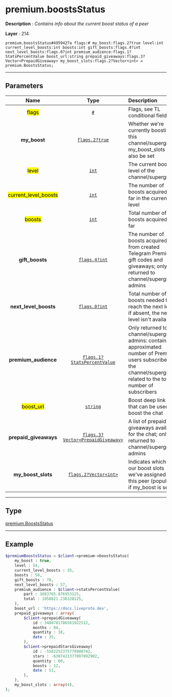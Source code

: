 # premium.boostsStatus

**Description** : *Contains info about the current boost status of a peer*

**Layer** : 214

```tl
premium.boostsStatus#4959427a flags:# my_boost:flags.2?true level:int current_level_boosts:int boosts:int gift_boosts:flags.4?int next_level_boosts:flags.0?int premium_audience:flags.1?StatsPercentValue boost_url:string prepaid_giveaways:flags.3?Vector<PrepaidGiveaway> my_boost_slots:flags.2?Vector<int> = premium.BoostsStatus;
```

---

## Parameters

| Name | Type | Description |
| :---: | :---: | :--- |
| <mark>flags</mark> | [`#`](type/#) | Flags, see TL conditional fields |
| **my_boost** | [`flags.2?true`](type/true) | Whether we're currently boosting this channel/supergroup, my_boost_slots will also be set |
| <mark>level</mark> | [`int`](type/int) | The current boost level of the channel/supergroup |
| <mark>current_level_boosts</mark> | [`int`](type/int) | The number of boosts acquired so far in the current level |
| <mark>boosts</mark> | [`int`](type/int) | Total number of boosts acquired so far |
| **gift_boosts** | [`flags.4?int`](type/int) | The number of boosts acquired from created Telegram Premium gift codes and giveaways; only returned to channel/supergroup admins |
| **next_level_boosts** | [`flags.0?int`](type/int) | Total number of boosts needed to reach the next level; if absent, the next level isn't available |
| **premium_audience** | [`flags.1?StatsPercentValue`](type/StatsPercentValue) | Only returned to channel/supergroup admins: contains the approximated number of Premium users subscribed to the channel/supergroup, related to the total number of subscribers |
| <mark>boost_url</mark> | [`string`](type/string) | Boost deep link » that can be used to boost the chat |
| **prepaid_giveaways** | [`flags.3?Vector<PrepaidGiveaway>`](type/PrepaidGiveaway) | A list of prepaid giveaways available for the chat; only returned to channel/supergroup admins |
| **my_boost_slots** | [`flags.2?Vector<int>`](type/int) | Indicates which of our boost slots we've assigned to this peer (populated if my_boost is set) |

---

## Type

[premium.BoostsStatus](type/premium.BoostsStatus)

---

## Example

```php
$premiumBoostsStatus = $client->premium->boostsStatus(
	my_boost : true,
	level : 54,
	current_level_boosts : 35,
	boosts : 58,
	gift_boosts : 78,
	next_level_boosts : 57,
	premium_audience : $client->statsPercentValue(
		part : 1683765.876953125,
		total : 1058821.236328125,
	),
	boost_url : 'https://docs.liveproto.dev',
	prepaid_giveaways : array(
		$client->prepaidGiveaway(
			id : 3488781786561922512,
			months : 84,
			quantity : 18,
			date : 35,
		),
		$client->prepaidStarsGiveaway(
			id : -5582252375779988742,
			stars : -6307421377097892902,
			quantity : 60,
			boosts : 12,
			date : 51,
		),
	),
	my_boost_slots : array(4),
);
```